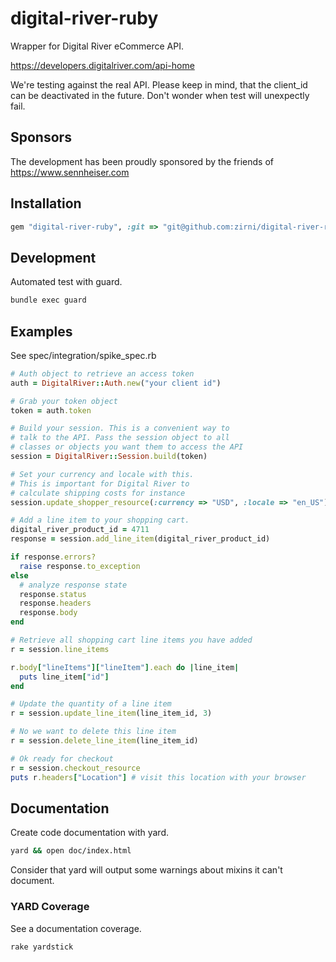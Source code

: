 digital-river-ruby
==================

Wrapper for Digital River eCommerce API.

https://developers.digitalriver.com/api-home

We're testing against the real API. Please keep in mind,
that the client_id can be deactivated in the future. Don't
wonder when test will unexpectly fail. 

Sponsors
---------

The development has been proudly sponsored by the friends
of https://www.sennheiser.com

Installation
------------

```ruby
gem "digital-river-ruby", :git => "git@github.com:zirni/digital-river-ruby.git", :branch => :master
```

Development
-----------

Automated test with guard.

```bash
bundle exec guard
```

Examples
--------

See spec/integration/spike_spec.rb

```ruby
# Auth object to retrieve an access token
auth = DigitalRiver::Auth.new("your client id")

# Grab your token object
token = auth.token

# Build your session. This is a convenient way to
# talk to the API. Pass the session object to all
# classes or objects you want them to access the API
session = DigitalRiver::Session.build(token)

# Set your currency and locale with this.
# This is important for Digital River to
# calculate shipping costs for instance
session.update_shopper_resource(:currency => "USD", :locale => "en_US")

# Add a line item to your shopping cart.
digital_river_product_id = 4711
response = session.add_line_item(digital_river_product_id)

if response.errors?
  raise response.to_exception
else
  # analyze response state
  response.status
  response.headers
  response.body
end

# Retrieve all shopping cart line items you have added
r = session.line_items

r.body["lineItems"]["lineItem"].each do |line_item|
  puts line_item["id"]
end

# Update the quantity of a line item
r = session.update_line_item(line_item_id, 3)

# No we want to delete this line item
r = session.delete_line_item(line_item_id)

# Ok ready for checkout
r = session.checkout_resource
puts r.headers["Location"] # visit this location with your browser
```

Documentation
-------------

Create code documentation with yard.

```bash
yard && open doc/index.html
```

Consider that yard will output some warnings about mixins it can't document.

### YARD Coverage

See a documentation coverage.

```bash
rake yardstick
```
